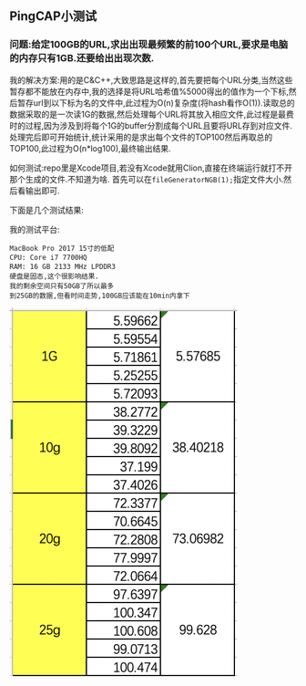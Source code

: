 ## PingCAP小测试
### 问题:给定100GB的URL,求出出现最频繁的前100个URL,要求是电脑的内存只有1GB.还要给出出现次数.
我的解决方案:用的是C&C++,大致思路是这样的,首先要把每个URL分类,当然这些暂存都不能放在内存中,我的选择是将URL哈希值%5000得出的值作为一个下标,然后暂存url到以下标为名的文件中,此过程为O(n)复杂度(将hash看作O(1)).读取总的数据采取的是一次读1G的数据,然后处理每个URL将其放入相应文件,此过程是最费时的过程,因为涉及到将每个1G的buffer分割成每个URL且要将URL存到对应文件.处理完后即可开始统计,统计采用的是求出每个文件的TOP100然后再取总的TOP100,此过程为O(n*log100),最终输出结果.

如何测试:repo里是Xcode项目,若没有Xcode就用Clion,直接在终端运行就打不开那个生成的文件.不知道为啥.
首先可以在```fileGeneratorNGB(1);```指定文件大小.然后看输出即可.

下面是几个测试结果:

我的测试平台:

```
MacBook Pro 2017 15寸的低配
CPU: Core i7 7700HQ
RAM: 16 GB 2133 MHz LPDDR3
硬盘是固态,这个很影响结果.
我的剩余空间只有50GB了所以最多
到25GB的数据,但看时间走势,100GB应该能在10min内拿下

```

![](https://github.com/xiaoqiang179/PingCAP_Homework/blob/master/%E6%88%AA%E5%B1%8F2020-04-26%2019.29.22.png)
